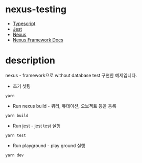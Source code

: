 # nexus-testing
* [Typescript](https://www.typescriptlang.org/docs/handbook/typescript-tooling-in-5-minutes.html, "typescript")
* [Jest](https://jestjs.io/docs/en/getting-started, "jest")
* [Nexus](https://nexus.js.org, "nexus")
* [Nexus Framework Docs](https://nexusjs.org, "nexus framework")

# description
nexus - framework으로 without database test 구현한 예제입니다. 

* 초기 셋팅
~~~
yarn 
~~~

* Run nexus build - 쿼리, 뮤테이션, 오브젝트 등을 등록 
~~~
yarn build
~~~

* Run jest - jest test 실행
~~~
yarn test
~~~

* Run playground - play ground 실행
~~~
yarn dev
~~~
